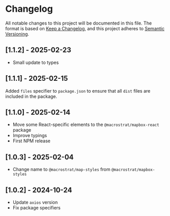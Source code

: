 # Changelog

All notable changes to this project will be documented in this file. The format
is based on [Keep a Changelog](https://keepachangelog.com/en/1.0.0/), and this
project adheres to [Semantic Versioning](https://semver.org/spec/v2.0.0.html).

## [1.1.2] - 2025-02-23

- Small update to types

## [1.1.1] - 2025-02-15

Added `files` specifier to `package.json` to ensure that all `dist` files are
included in the package.

## [1.1.0] - 2025-02-14

- Move some React-specific elements to the `@macrostrat/mapbox-react` package
- Improve typings
- First NPM release

## [1.0.3] - 2025-02-04

- Change name to `@macrostrat/map-styles` from `@macrostrat/mapbox-styles`

## [1.0.2] - 2024-10-24

- Update `axios` version
- Fix package specifiers
